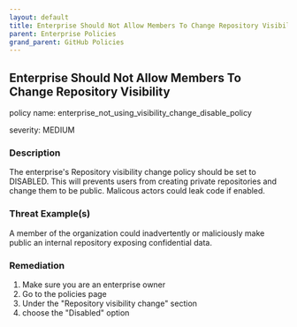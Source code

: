 ```yaml
---
layout: default
title: Enterprise Should Not Allow Members To Change Repository Visibility
parent: Enterprise Policies
grand_parent: GitHub Policies
---
```



## Enterprise Should Not Allow Members To Change Repository Visibility
policy name: enterprise_not_using_visibility_change_disable_policy

severity: MEDIUM

### Description
The enterprise's Repository visibility change policy should be set to DISABLED. This will prevents users from creating private repositories and change them to be public. Malicous actors could leak code if enabled.

### Threat Example(s)
A member of the organization could inadvertently or maliciously make public an internal repository exposing confidential data.



### Remediation
1. Make sure you are an enterprise owner
2. Go to the policies page
3. Under the "Repository visibility change" section
4. choose the "Disabled" option



